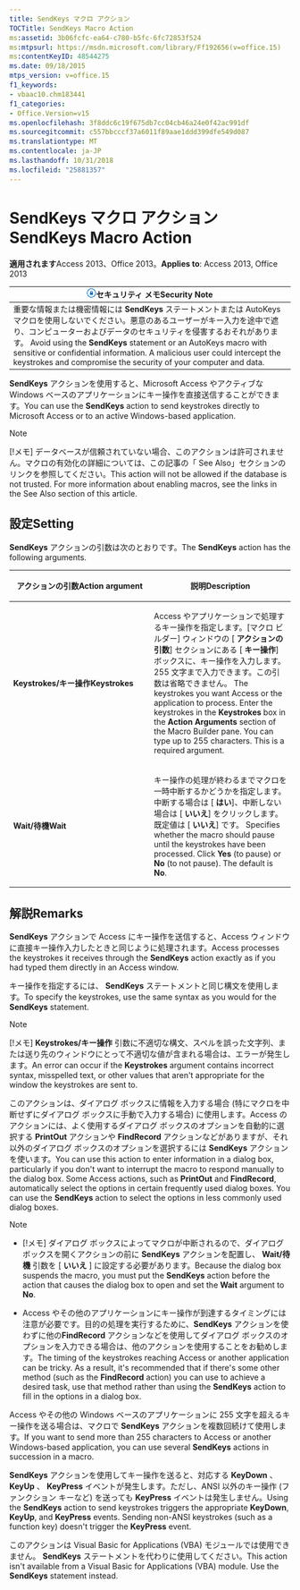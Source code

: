 ```yaml
---
title: SendKeys マクロ アクション
TOCTitle: SendKeys Macro Action
ms:assetid: 3b06fcfc-ea64-c780-b5fc-6fc72853f524
ms:mtpsurl: https://msdn.microsoft.com/library/Ff192656(v=office.15)
ms:contentKeyID: 48544275
ms.date: 09/18/2015
mtps_version: v=office.15
f1_keywords:
- vbaac10.chm183441
f1_categories:
- Office.Version=v15
ms.openlocfilehash: 3f8ddc6c19f675db7cc04cb46a24e0f42ac991df
ms.sourcegitcommit: c557bbcccf37a6011f89aae1ddd399dfe549d087
ms.translationtype: MT
ms.contentlocale: ja-JP
ms.lasthandoff: 10/31/2018
ms.locfileid: "25881357"
---
```

# <a name="sendkeys-macro-action"></a><span data-ttu-id="f02ae-102">SendKeys マクロ アクション</span><span class="sxs-lookup"><span data-stu-id="f02ae-102">SendKeys Macro Action</span></span>


<span data-ttu-id="f02ae-103">**適用されます**Access 2013、Office 2013。</span><span class="sxs-lookup"><span data-stu-id="f02ae-103">**Applies to**: Access 2013, Office 2013</span></span>

<table>
<thead>
<tr class="header">
<th><img src="media/access-alert-security.gif" title="セキュリティに関する注意" alt="Security note" /><span data-ttu-id="f02ae-105"><strong>セキュリティ メモ</strong></span><span class="sxs-lookup"><span data-stu-id="f02ae-105"><strong>Security Note</strong></span></span></th>
</tr>
</thead>
<tbody>
<tr class="odd">
<td><span data-ttu-id="f02ae-p101">
      重要な情報または機密情報には <strong>SendKeys</strong> ステートメントまたは AutoKeys マクロを使用しないでください。悪意のあるユーザーがキー入力を途中で遮り、コンピューターおよびデータのセキュリティを侵害するおそれがあります。
</span><span class="sxs-lookup"><span data-stu-id="f02ae-p101">Avoid using the <strong>SendKeys</strong> statement or an AutoKeys macro with sensitive or confidential information. A malicious user could intercept the keystrokes and compromise the security of your computer and data.</span></span></td>
</tr>
</tbody>
</table>


<span data-ttu-id="f02ae-108">**SendKeys** アクションを使用すると、Microsoft Access やアクティブな Windows ベースのアプリケーションにキー操作を直接送信することができます。</span><span class="sxs-lookup"><span data-stu-id="f02ae-108">You can use the **SendKeys** action to send keystrokes directly to Microsoft Access or to an active Windows-based application.</span></span>


> [!NOTE]
> <P><span data-ttu-id="f02ae-p102">[!メモ] データベースが信頼されていない場合、このアクションは許可されません。マクロの有効化の詳細については、この記事の「 See Also」セクションのリンクを参照してください。</span><span class="sxs-lookup"><span data-stu-id="f02ae-p102">This action will not be allowed if the database is not trusted. For more information about enabling macros, see the links in the See Also section of this article.</span></span></P>



## <a name="setting"></a><span data-ttu-id="f02ae-111">設定</span><span class="sxs-lookup"><span data-stu-id="f02ae-111">Setting</span></span>

<span data-ttu-id="f02ae-112">**SendKeys** アクションの引数は次のとおりです。</span><span class="sxs-lookup"><span data-stu-id="f02ae-112">The **SendKeys** action has the following arguments.</span></span>

<table>
<colgroup>
<col style="width: 50%" />
<col style="width: 50%" />
</colgroup>
<thead>
<tr class="header">
<th><p><span data-ttu-id="f02ae-113">アクションの引数</span><span class="sxs-lookup"><span data-stu-id="f02ae-113">Action argument</span></span></p></th>
<th><p><span data-ttu-id="f02ae-114">説明</span><span class="sxs-lookup"><span data-stu-id="f02ae-114">Description</span></span></p></th>
</tr>
</thead>
<tbody>
<tr class="odd">
<td><p><span data-ttu-id="f02ae-115"><strong>Keystrokes/キー操作</strong></span><span class="sxs-lookup"><span data-stu-id="f02ae-115"><strong>Keystrokes</strong></span></span></p></td>
<td><p><span data-ttu-id="f02ae-p103">Access やアプリケーションで処理するキー操作を指定します。[マクロ ビルダー] ウィンドウの [ <strong>アクションの引数</strong>] セクションにある [ <strong>キー操作</strong>] ボックスに、キー操作を入力します。255 文字まで入力できます。この引数は省略できません。  </span><span class="sxs-lookup"><span data-stu-id="f02ae-p103">The keystrokes you want Access or the application to process. Enter the keystrokes in the <strong>Keystrokes</strong> box in the <strong>Action Arguments</strong> section of the Macro Builder pane. You can type up to 255 characters. This is a required argument.</span></span></p></td>
</tr>
<tr class="even">
<td><p><span data-ttu-id="f02ae-120"><strong>Wait/待機</strong></span><span class="sxs-lookup"><span data-stu-id="f02ae-120"><strong>Wait</strong></span></span></p></td>
<td><p><span data-ttu-id="f02ae-p104">キー操作の処理が終わるまでマクロを一時中断するかどうかを指定します。中断する場合は [ <strong>はい</strong>]、中断しない場合は [ <strong>いいえ</strong>] をクリックします。既定値は [ <strong>いいえ</strong>] です。  </span><span class="sxs-lookup"><span data-stu-id="f02ae-p104">Specifies whether the macro should pause until the keystrokes have been processed. Click <strong>Yes</strong> (to pause) or <strong>No</strong> (to not pause). The default is <strong>No</strong>.</span></span></p></td>
</tr>
</tbody>
</table>


## <a name="remarks"></a><span data-ttu-id="f02ae-124">解説</span><span class="sxs-lookup"><span data-stu-id="f02ae-124">Remarks</span></span>

<span data-ttu-id="f02ae-125">**SendKeys** アクションで Access にキー操作を送信すると、Access ウィンドウに直接キー操作入力したときと同じように処理されます。</span><span class="sxs-lookup"><span data-stu-id="f02ae-125">Access processes the keystrokes it receives through the **SendKeys** action exactly as if you had typed them directly in an Access window.</span></span>

<span data-ttu-id="f02ae-126">キー操作を指定するには、 **SendKeys** ステートメントと同じ構文を使用します。</span><span class="sxs-lookup"><span data-stu-id="f02ae-126">To specify the keystrokes, use the same syntax as you would for the **SendKeys** statement.</span></span>


> [!NOTE]
> <P><span data-ttu-id="f02ae-127">[!メモ] <STRONG>Keystrokes/キー操作</STRONG> 引数に不適切な構文、スペルを誤った文字列、または送り先のウィンドウにとって不適切な値が含まれる場合は、エラーが発生します。</span><span class="sxs-lookup"><span data-stu-id="f02ae-127">An error can occur if the <STRONG>Keystrokes</STRONG> argument contains incorrect syntax, misspelled text, or other values that aren't appropriate for the window the keystrokes are sent to.</span></span></P>



<span data-ttu-id="f02ae-p105">このアクションは、ダイアログ ボックスに情報を入力する場合 (特にマクロを中断せずにダイアログ ボックスに手動で入力する場合) に使用します。Access のアクションには、よく使用するダイアログ ボックスのオプションを自動的に選択する **PrintOut** アクションや **FindRecord** アクションなどがありますが、それ以外のダイアログ ボックスのオプションを選択するには **SendKeys** アクションを使います。</span><span class="sxs-lookup"><span data-stu-id="f02ae-p105">You can use this action to enter information in a dialog box, particularly if you don't want to interrupt the macro to respond manually to the dialog box. Some Access actions, such as **PrintOut** and **FindRecord**, automatically select the options in certain frequently used dialog boxes. You can use the **SendKeys** action to select the options in less commonly used dialog boxes.</span></span>


> [!NOTE]
> <UL>
> <LI>
> <P><span data-ttu-id="f02ae-131">[!メモ] ダイアログ ボックスによってマクロが中断されるので、ダイアログ ボックスを開くアクションの前に <STRONG>SendKeys</STRONG> アクションを配置し、 <STRONG>Wait/待機</STRONG> 引数を [ <STRONG>いいえ</STRONG> ] に設定する必要があります。</span><span class="sxs-lookup"><span data-stu-id="f02ae-131">Because the dialog box suspends the macro, you must put the <STRONG>SendKeys</STRONG> action before the action that causes the dialog box to open and set the <STRONG>Wait</STRONG> argument to <STRONG>No</STRONG>.</span></span></P>
> <LI>
> <P><span data-ttu-id="f02ae-p106">Access やその他のアプリケーションにキー操作が到達するタイミングには注意が必要です。目的の処理を実行するために、<STRONG>SendKeys</STRONG> アクションを使わずに他の<STRONG>FindRecord</STRONG> アクションなどを使用してダイアログ ボックスのオプションを入力できる場合は、他のアクションを使用することをお勧めします。</span><span class="sxs-lookup"><span data-stu-id="f02ae-p106">The timing of the keystrokes reaching Access or another application can be tricky. As a result, it's recommended that if there's some other method (such as the <STRONG>FindRecord</STRONG> action) you can use to achieve a desired task, use that method rather than using the <STRONG>SendKeys</STRONG> action to fill in the options in a dialog box.</span></span></P></LI></UL>



<span data-ttu-id="f02ae-134">Access やその他の Windows ベースのアプリケーションに 255 文字を超えるキー操作を送る場合は、マクロで **SendKeys** アクションを複数回続けて使用します。</span><span class="sxs-lookup"><span data-stu-id="f02ae-134">If you want to send more than 255 characters to Access or another Windows-based application, you can use several **SendKeys** actions in succession in a macro.</span></span>

<span data-ttu-id="f02ae-p107">**SendKeys** アクションを使用してキー操作を送ると、対応する **KeyDown** 、 **KeyUp** 、 **KeyPress** イベントが発生します。ただし、ANSI 以外のキー操作 (ファンクション キーなど) を送っても **KeyPress** イベントは発生しません。</span><span class="sxs-lookup"><span data-stu-id="f02ae-p107">Using the **SendKeys** action to send keystrokes triggers the appropriate **KeyDown**, **KeyUp**, and **KeyPress** events. Sending non-ANSI keystrokes (such as a function key) doesn't trigger the **KeyPress** event.</span></span>

<span data-ttu-id="f02ae-p108">このアクションは Visual Basic for Applications (VBA) モジュールでは使用できません。 **SendKeys** ステートメントを代わりに使用してください。</span><span class="sxs-lookup"><span data-stu-id="f02ae-p108">This action isn't available from a Visual Basic for Applications (VBA) module. Use the **SendKeys** statement instead.</span></span>

